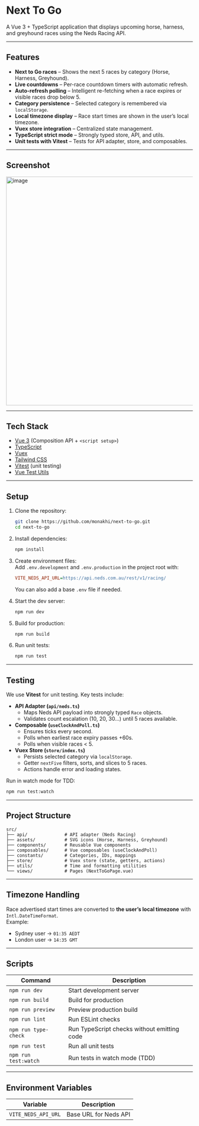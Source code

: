 # Next To Go

A Vue 3 + TypeScript application that displays upcoming horse, harness, and greyhound races using the Neds Racing API.

---

## Features

- **Next to Go races** – Shows the next 5 races by category (Horse, Harness, Greyhound).
- **Live countdowns** – Per-race countdown timers with automatic refresh.
- **Auto-refresh polling** – Intelligent re-fetching when a race expires or visible races drop below 5.
- **Category persistence** – Selected category is remembered via `localStorage`.
- **Local timezone display** – Race start times are shown in the user’s local timezone.
- **Vuex store integration** – Centralized state management.
- **TypeScript strict mode** – Strongly typed store, API, and utils.
- **Unit tests with Vitest** – Tests for API adapter, store, and composables.

---

## Screenshot

<img width="1024" height="616" alt="image" src="https://github.com/user-attachments/assets/a4bedd13-2270-4943-84b5-b92e6eb2dca7" />


---

## Tech Stack

- [Vue 3](https://vuejs.org/) (Composition API + `<script setup>`)
- [TypeScript](https://www.typescriptlang.org/)
- [Vuex](https://vuex.vuejs.org/)
- [Tailwind CSS](https://tailwindcss.com/)
- [Vitest](https://vitest.dev/) (unit testing)
- [Vue Test Utils](https://test-utils.vuejs.org/)

---

## Setup

1. Clone the repository:

   ```bash
   git clone https://github.com/monakhi/next-to-go.git
   cd next-to-go
   ```

2. Install dependencies:

   ```bash
   npm install
   ```

3. Create environment files:  
   Add `.env.development` and `.env.production` in the project root with:

   ```ini
   VITE_NEDS_API_URL=https://api.neds.com.au/rest/v1/racing/
   ```

   You can also add a base `.env` file if needed.

4. Start the dev server:

   ```bash
   npm run dev
   ```

5. Build for production:

   ```bash
   npm run build
   ```

6. Run unit tests:
   ```bash
   npm run test
   ```

---

## Testing

We use **Vitest** for unit testing. Key tests include:

- **API Adapter (`api/neds.ts`)**
  - Maps Neds API payload into strongly typed `Race` objects.
  - Validates count escalation (10, 20, 30…) until 5 races available.
- **Composable (`useClockAndPoll.ts`)**
  - Ensures ticks every second.
  - Polls when earliest race expiry passes +60s.
  - Polls when visible races < 5.
- **Vuex Store (`store/index.ts`)**
  - Persists selected category via `localStorage`.
  - Getter `nextFive` filters, sorts, and slices to 5 races.
  - Actions handle error and loading states.

Run in watch mode for TDD:

```bash
npm run test:watch
```

---

## Project Structure

```
src/
├── api/              # API adapter (Neds Racing)
├── assets/           # SVG icons (Horse, Harness, Greyhound)
├── components/       # Reusable Vue components
├── composables/      # Vue composables (useClockAndPoll)
├── constants/        # Categories, IDs, mappings
├── store/            # Vuex store (state, getters, actions)
├── utils/            # Time and formatting utilities
└── views/            # Pages (NextToGoPage.vue)
```

---

## Timezone Handling

Race advertised start times are converted to **the user’s local timezone** with `Intl.DateTimeFormat`.  
Example:

- Sydney user → `01:35 AEDT`
- London user → `14:35 GMT`

---

## Scripts

| Command              | Description                                 |
| -------------------- | ------------------------------------------- |
| `npm run dev`        | Start development server                    |
| `npm run build`      | Build for production                        |
| `npm run preview`    | Preview production build                    |
| `npm run lint`       | Run ESLint checks                           |
| `npm run type-check` | Run TypeScript checks without emitting code |
| `npm run test`       | Run all unit tests                          |
| `npm run test:watch` | Run tests in watch mode (TDD)               |

---

## Environment Variables

| Variable            | Description           |
| ------------------- | --------------------- |
| `VITE_NEDS_API_URL` | Base URL for Neds API |
